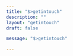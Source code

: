 ```yaml
---
title: "$>getintouch"
description: ""
layout: "getintouch"
draft: false

message: "$>getintouch"

---
```


